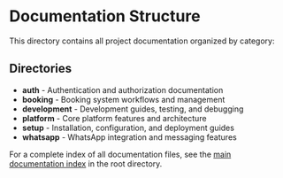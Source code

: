 # Documentation Structure

This directory contains all project documentation organized by category:

## Directories
- **auth** - Authentication and authorization documentation
- **booking** - Booking system workflows and management
- **development** - Development guides, testing, and debugging
- **platform** - Core platform features and architecture
- **setup** - Installation, configuration, and deployment guides
- **whatsapp** - WhatsApp integration and messaging features

For a complete index of all documentation files, see the [main documentation index](../DOCUMENTATION_INDEX.md) in the root directory.